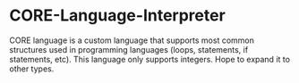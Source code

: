 # CORE-Language-Interpreter
CORE language is a custom language that supports most common structures used in programming languages (loops, statements, if statements, etc). This language only supports integers. Hope to expand it to other types.  
